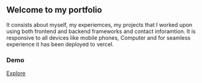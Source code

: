 ## Welcome to my portfolio

It consists about myself, my experiemces, my projects that I worked upon using both frontend and backend frameworks and contact inforamtion. It is responsive to all devices like mobile phones, Computer and for seamless experience it has been deployed to vercel.

### Demo

[Explore](https://sarthak-kurothe.vercel.app/)
